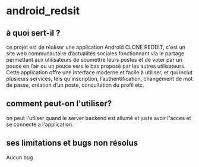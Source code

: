 # android_redsit
 
 
## à quoi sert-il ?

ce projet est de réaliser une application Android CLONE
REDDIT, c'est un site web communautaire d’actualités sociales
fonctionnant via le partage permettant aux utilisateurs de soumettre
leurs postes et de voter par un pouce en l’air ou un pouce vers le bas
proposé par les autres utilisateurs. Cette application offre une interface
moderne et facile à utiliser, et qui inclut plusieurs services, tels
qu’inscription, l’authentification, changement de mot de passe, création
d’un poste, consultation du profil etc.


## comment peut-on l'utiliser?

on peut l'utliser quand le server backend est allumé
et juste avoir l'acces et se connecté a l'application.

## ses limitations et bugs non résolus
 Aucun bug



